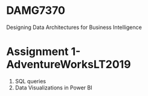# DAMG7370
Designing Data Architectures for Business Intelligence
# Assignment 1- AdventureWorksLT2019 
1. SQL queries 
2. Data Visualizations in Power BI
